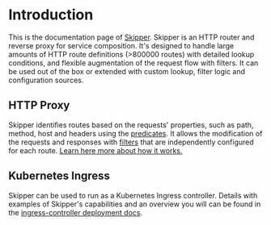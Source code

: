 # Introduction

This is the documentation page of
[Skipper](https://github.com/zalando/skipper). Skipper is an HTTP
router and reverse proxy for service composition. It's designed to
handle large amounts of HTTP route definitions (>800000 routes) with
detailed lookup conditions, and flexible augmentation of the request
flow with filters. It can be used out of the box or extended with
custom lookup, filter logic and configuration sources.

## HTTP Proxy

Skipper identifies routes based on the requests' properties, such as path, method, host and headers using the
[predicates](reference/predicates.md). It allows the modification of the requests and responses with
[filters](reference/filters.md) that are independently configured for
each route. [Learn here more about how it works.](tutorials/basics.md)

## Kubernetes Ingress

Skipper can be used to run as a Kubernetes Ingress controller. Details with examples of Skipper's capabilities
and an overview you will can be found in the [ingress-controller deployment
docs](kubernetes/ingress-controller.md).
